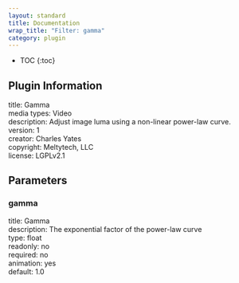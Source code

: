 ```yaml
---
layout: standard
title: Documentation
wrap_title: "Filter: gamma"
category: plugin
---
```

* TOC
{:toc}

## Plugin Information

title: Gamma  
media types:
Video  
description: Adjust image luma using a non-linear power-law curve.  
version: 1  
creator: Charles Yates  
copyright: Meltytech, LLC  
license: LGPLv2.1  

## Parameters

### gamma

title: Gamma    
description:
The exponential factor of the power-law curve  
type: float  
readonly: no  
required: no  
animation: yes  
default: 1.0  

